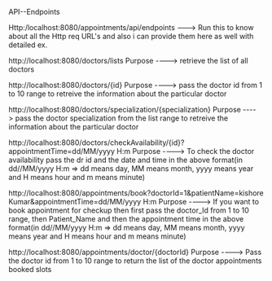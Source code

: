 API--Endpoints

Http:/localhost:8080/appointments/api/endpoints ---> Run this to know about all the Http req URL's and also i can provide them here as well with detailed ex.

http://localhost:8080/doctors/lists
Purpose ----> retrieve the list of all doctors

http://localhost:8080/doctors/{id}
Purpose ----> pass the doctor id from 1 to 10 range to retreive the information about the particular doctor

http://localhost:8080/doctors/specialization/{specialization}
Purpose ----> pass the doctor specialization from the list range to retreive the information about the particular doctor

http://localhost:8080/doctors/checkAvailability/{id}?appointmentTime=dd/MM/yyyy H:m
Purpose ----> To check the doctor availability pass the dr id and the date and time in the above format(in dd//MM/yyyy H:m => dd means day, MM means month, yyyy means year and H means hour and m means minute)

http://localhost:8080/appointments/book?doctorId=1&patientName=kishore Kumar&appointmentTime=dd/MM/yyyy H:m
Purpose ----> If you want to book appointment for checkup then first pass the doctor_Id from 1 to 10 range, then Patient_Name and then the appointment time in the above format(in dd//MM/yyyy H:m => dd means day, MM means month, yyyy means year and H means hour and m means minute)

http://localhost:8080/appointments/doctor/{doctorId}
Purpose ----> Pass the doctor id from 1 to 10 range to return the list of the doctor appointments booked slots

